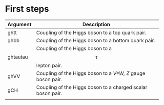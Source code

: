 # First steps

| Argument | Description                                                 |
| -------- | ----------------------------------------------------------- |
| ghtt     | Coupling of the Higgs boson to a top quark pair.            |
| ghbb     | Coupling of the Higgs boson to a bottom quark pair.         |
| ghtautau | Coupling of the Higgs boson to a $$\tau$$ lepton pair.      |
| ghVV     | Coupling of the Higgs boson to a _V=W, Z_ gauge boson pair. |
| gCH      | Coupling of the Higgs boson to a charged scalar boson pair. |
|          |                                                             |
